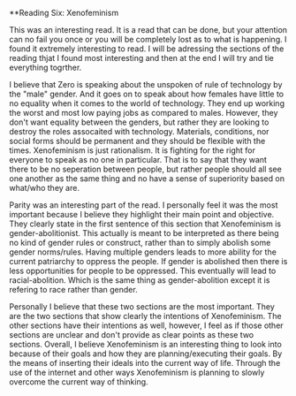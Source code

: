 **Reading Six: Xenofeminism

This was an interesting read. It is a read that can be done, but your attention can no fail you once or you will be completely lost as to what is happening. I found it extremely interesting to read. I will be adressing the sections of the reading thjat I found most interesting and then at the end I will try and tie everything togrther. 

I believe that Zero is speaking about the unspoken of rule of technology by the "male" gender. And it goes on to speak about how females have little to no equality when it comes to the world of technology. They end up working the worst and most low paying jobs as compared to males. However, they don't want equality between the genders, but rather they are looking to destroy the roles assocaited with technology. Materials, conditions, nor social forms should be permanent and they should be flexible with the times. Xenofeminism is just rationalism. It is fighting for the right for everyone to speak as no one in particular. That is to say that they want there to be no seperation between people, but rather people should all see one another as the same thing and no have a sense of superiority based on what/who they are. 

Parity was an interesting part of the read. I personally feel it was the most important because I believe they highlight their main point and objective. They clearly state in the first sentence of this section that Xenofeminism is gender-abolitionist. This actually is meant to be interpreted as there being no kind of gender rules or construct, rather than to simply abolish some gender norms/rules. Having multiple genders leads to more ability for the current patriarchy to oppress the people. If gender is abolished then there is less opportunities for people to be oppressed. This eventually will lead to racial-abolition. Which is the same thing as gender-abolition except it is refering to race rather than gender. 

Personally I believe that these two sections are the most important. They are the two sections that show clearly the intentions of Xenofeminism. The other sections have their intentions as well, however, I feel as if those other sections are unclear and don't provide as clear points as these two sections. Overall, I believe Xenofeminism is an interesting thing to look into because of their goals and how they are planning/executing their goals. By the means of inserting their ideals into the current way of life. Through the use of the internet and other ways Xenofeminism is planning to slowly overcome the current way of thinking. 
